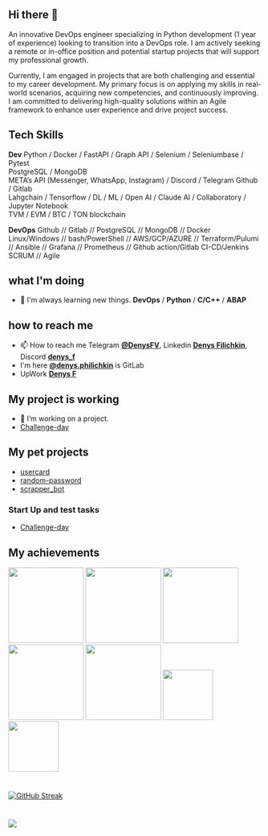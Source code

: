 <!-- @format -->

## Hi there 👋

<p>
An innovative DevOps engineer specializing in Python development (1 year of experience) looking to transition into a DevOps role. I am actively seeking a remote or in-office position and potential startup projects that will support my professional growth.
</p>
<p>
Currently, I am engaged in projects that are both challenging and essential to my career development. My primary focus is on applying my skills in real-world scenarios, acquiring new competencies, and continuously improving. I am committed to delivering high-quality solutions within an Agile framework to enhance user experience and drive project success.
</p>

## Tech Skills
**Dev**
Python / Docker / FastAPI / Graph API / Selenium / Seleniumbase / Pytest <br />
PostgreSQL / MongoDB <br />
META’s API (Messenger, WhatsApp, Instagram) / Discord / Telegram
Github / Gitlab <br /> 
Lahgchain / Tensorflow / DL / ML / Open AI / Claude AI / Collaboratory / Jupyter Notebook <br />
TVM / EVM / BTC / TON blockchain


**DevOps**
Github // Gitlab // PostgreSQL // MongoDB // Docker <br />
Linux/Windows // bash/PowerShell // AWS/GCP/AZURE // Terraform/Pulumi // Ansible // Grafana // Prometheus // Github action/Gitlab CI-CD/Jenkins <br />
SCRUM // Agile


## what I'm doing

- 🌱 I'm always learning new things. **DevOps** / **Python** / **C/C++** / **ABAP**

## how to reach me

- 📫 How to reach me Telegram **[@DenysFV](https://t.me/DenysFV)**, Linkedin **[Denys Filichkin](linkedin.com/in/denys-filichkin-30483390)**, Discord **[denys_f](https://discord.com/channels/@me)**
- I'm here **[@denys.philichkin](https://gitlab.com/denys.philichkin)** is GitLab
- UpWork **[Denys F](https://www.upwork.com/freelancers/~0120ef95e827868713?mp_source=share)**

## My project is working

- 🔭 I’m working on a project.
- [Challenge-day](https://github.com/Challenge-day)

## My pet projects

- [usercard](https://github.com/DenysPhV/USERCARD)
- [random-password](https://github.com/DenysPhV/random-password)
- [scrapper_bot](https://github.com/DenysPhV/scrapper_bot)

### Start Up and test tasks

- [Challenge-day](https://github.com/Challenge-day)

## My achievements
<img src="https://github.com/user-attachments/assets/4bdc897e-5630-4038-afc2-4cd91721092c" width="150"/>
<img src="https://github.com/user-attachments/assets/cf75f765-508f-4c8f-a407-679a16d89375" width="150"/>
<img src="https://github.com/user-attachments/assets/9d5afa12-a8fa-4b56-8dc3-f8ba0e9124dd" width="150"/>
<img src="https://github.com/user-attachments/assets/e2c8ecf1-a4c1-4f1a-b7fc-81bbf32de38a" width="150"/>
<img src="https://github.com/user-attachments/assets/77c9c6f4-d400-4688-a404-b3e1645d82cc" width="150"/>
<img src="https://github.com/user-attachments/assets/11a2ea6f-c7d9-456e-84a5-1c861f6ad5be" width="100"/>
<img src="https://github.com/user-attachments/assets/5ada3c89-bece-45f1-9953-68ff1651e807" width="100"/>

#
[![GitHub Streak](https://streak-stats.demolab.com?user=DenysPhV&theme=merko&border_radius=5&short_numbers=true&date_format=j%20M%5B%20Y%5D&mode=weekly)](https://git.io/streak-stats)
#
![](https://komarev.com/ghpvc/?username=DenysPhV&color=blueviolet)







